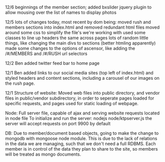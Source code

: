 12/6
beginnings of the member section;
	added bxslider jquery plugin to allow mousing over the list of names to display photos

12/5
lots of changes today, most recent by dom being:
	moved rush and members sections into index.html and removed redundant html files
	moved around some css to simplify the file's we're working with
	used some classes to line up headers the same across pages
	lots of random little things, like changing the main divs to sections (better htmling apparently)
	made some changes to the options of ascensor, like adding the /#/MEMBERS and /#/RUSH url selectors

12/2
Ben added twitter feed bar to home page

12/1
Ben added links to our social media sites (top left of index.html) and styled headers and content sections, including a carousel of our images on the rush page.

12/1 
Structure of website:
	Moved web files into public directory, and vendor files in public/vendor subdirectory, in order to seperate pages loaded for specific requests, and pages used for static loading of webpage.

Node:
	Full server file, capable of ajax and serving website requests located in node file
	To initialize and run the server:
		nodejs node/ktpserver.js
	the server will accept requests on port 9900 by default

DB:
	Due to member/document based objects, going to make the change to mongodb with mongoose node module.
	This is due to the lack of relations in the data we are managing, such that we don't need a full RDBMS.
	Each member is in control of the data they plan to share to the site, so members will be treated as mongo documents.
